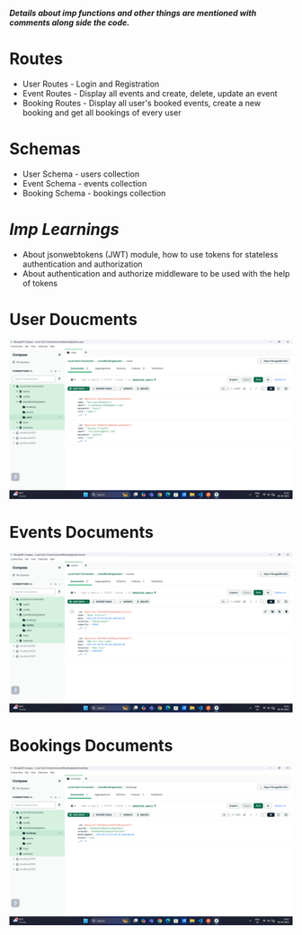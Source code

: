 ***Details about imp functions and other things are mentioned with comments along side the code.***

# Routes

* User Routes - Login and Registration
* Event Routes - Display all events and create, delete, update an event
* Booking Routes - Display all user's booked events, create a new booking and get all bookings of every user

# Schemas

* User Schema - users collection
* Event Schema - events collection
* Booking Schema - bookings collection

# ***Imp Learnings***

* About jsonwebtokens (JWT) module, how to use tokens for stateless authentication and authorization
* About authentication and authorize middleware to be used with the help of tokens

# User Doucments

![User Documents](./Images/Screenshot%20(39).png)

# Events Documents

![Events Documents](./Images/Screenshot%20(40).png)

# Bookings Documents

![Bookings Documents](./Images/Screenshot%20(41).png)

